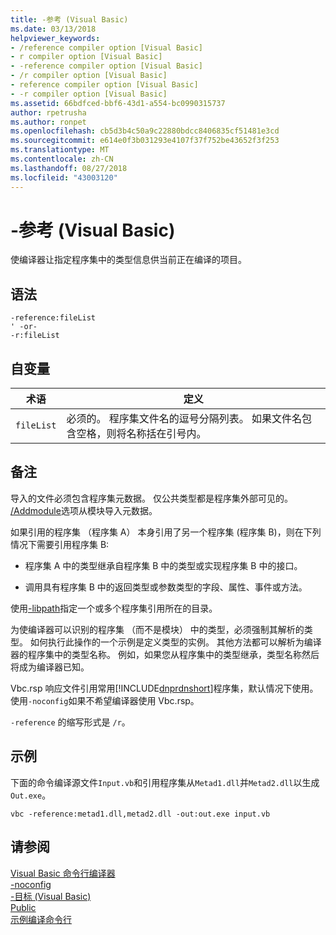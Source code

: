 ```yaml
---
title: -参考 (Visual Basic)
ms.date: 03/13/2018
helpviewer_keywords:
- /reference compiler option [Visual Basic]
- r compiler option [Visual Basic]
- -reference compiler option [Visual Basic]
- /r compiler option [Visual Basic]
- reference compiler option [Visual Basic]
- -r compiler option [Visual Basic]
ms.assetid: 66bdfced-bbf6-43d1-a554-bc0990315737
author: rpetrusha
ms.author: ronpet
ms.openlocfilehash: cb5d3b4c50a9c22880bdcc8406835cf51481e3cd
ms.sourcegitcommit: e614e0f3b031293e4107f37f752be43652f3f253
ms.translationtype: MT
ms.contentlocale: zh-CN
ms.lasthandoff: 08/27/2018
ms.locfileid: "43003120"
---
```

# <a name="-reference-visual-basic"></a>-参考 (Visual Basic)
使编译器让指定程序集中的类型信息供当前正在编译的项目。  
  
## <a name="syntax"></a>语法  
  
```  
-reference:fileList  
' -or-  
-r:fileList  
```  
  
## <a name="arguments"></a>自变量  
  
|术语|定义|  
|---|---|  
|`fileList`|必须的。 程序集文件名的逗号分隔列表。 如果文件名包含空格，则将名称括在引号内。|  
  
## <a name="remarks"></a>备注  
 导入的文件必须包含程序集元数据。 仅公共类型都是程序集外部可见的。 [/Addmodule](../../../visual-basic/reference/command-line-compiler/addmodule.md)选项从模块导入元数据。  
  
 如果引用的程序集 （程序集 A） 本身引用了另一个程序集 (程序集 B)，则在下列情况下需要引用程序集 B:  
  
-   程序集 A 中的类型继承自程序集 B 中的类型或实现程序集 B 中的接口。  
  
-   调用具有程序集 B 中的返回类型或参数类型的字段、属性、事件或方法。  
  
 使用[-libpath](../../../visual-basic/reference/command-line-compiler/libpath.md)指定一个或多个程序集引用所在的目录。  
  
 为使编译器可以识别的程序集 （而不是模块） 中的类型，必须强制其解析的类型。 如何执行此操作的一个示例是定义类型的实例。 其他方法都可以解析为编译器的程序集中的类型名称。 例如，如果您从程序集中的类型继承，类型名称然后将成为编译器已知。  
  
 Vbc.rsp 响应文件引用常用[!INCLUDE[dnprdnshort](~/includes/dnprdnshort-md.md)]程序集，默认情况下使用。 使用`-noconfig`如果不希望编译器使用 Vbc.rsp。  
  
 `-reference` 的缩写形式是 `/r`。  
  
## <a name="example"></a>示例  
 下面的命令编译源文件`Input.vb`和引用程序集从`Metad1.dll`并`Metad2.dll`以生成`Out.exe`。  
  
```console
vbc -reference:metad1.dll,metad2.dll -out:out.exe input.vb  
```  
  
## <a name="see-also"></a>请参阅  
 [Visual Basic 命令行编译器](../../../visual-basic/reference/command-line-compiler/index.md)  
 [-noconfig](../../../visual-basic/reference/command-line-compiler/noconfig.md)  
 [-目标 (Visual Basic)](../../../visual-basic/reference/command-line-compiler/target.md)  
 [Public](../../../visual-basic/language-reference/modifiers/public.md)  
 [示例编译命令行](../../../visual-basic/reference/command-line-compiler/sample-compilation-command-lines.md)
